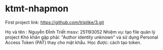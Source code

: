 # ktmt-nhapmon
First project
link: https://github.com/triplike/3.git

Họ và tên : Nguyễn ĐÌnh Triết 
mssv: 251193052
Nhiệm vụ: tạo file quản lý project
Khó khăn gặp phải: "Author identity unknown" và sử dụng Personal Access Token (PAT) thay cho mật khẩu.
Học được: cách tạo token.